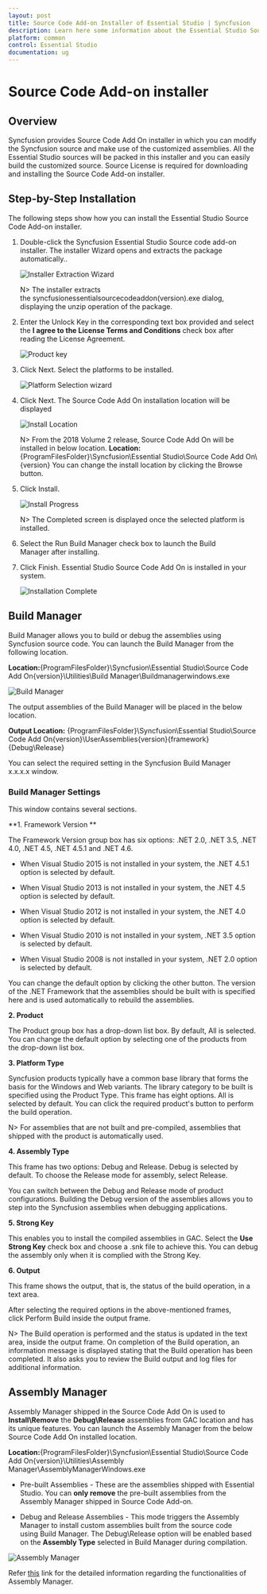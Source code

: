 ```yaml
---
layout: post
title: Source Code Add-on Installer of Essential Studio | Syncfusion
description: Learn here some information about the Essential Studio Source Code Add on installer and steps for installation.
platform: common
control: Essential Studio
documentation: ug
---
```


# Source Code Add-on installer


## Overview


Syncfusion provides Source Code Add On installer in which you can modify the Syncfusion source and make use of the customized assemblies. All the Essential Studio sources will be packed in this installer and you can easily build the customized source. Source License is required for downloading and installing the Source Code Add-on installer.

## Step-by-Step Installation

The following steps show how you can install the Essential Studio Source Code Add-on installer.

1. Double-click the Syncfusion Essential Studio Source code add-on installer. The installer Wizard opens and extracts the package automatically..
   
   ![Installer Extraction Wizard](Source-code_images/Step-by-Step-Installation_img1.png)

    N> The installer extracts the syncfusionessentialsourcecodeaddon(version).exe dialog, displaying the unzip operation of the package.
	
   



2. Enter the Unlock Key in the corresponding text box provided and select the **I agree to the License Terms and Conditions** check box after reading the License Agreement.
   
   ![Product key](Source-code_images/Step-by-Step-Installation_img2.png)
   


3. Click Next. Select the platforms to be installed.

   ![Platform Selection wizard](Source-code_images/Step-by-Step-Installation_img4.png)
   

4. Click Next. The Source Code Add On installation location will be displayed

   ![Install Location](Source-code_images/Step-by-Step-Installation_img5.png)


   N> From the 2018 Volume 2 release, Source Code Add On will be installed in below location.
      **Location:** {ProgramFilesFolder}\Syncfusion\Essential Studio\Source Code Add On\ {version}
      You can change the install location by clicking the Browse button.



5. Click Install. 

   ![Install Progress](Source-code_images/Step-by-Step-Installation_img6.png)

    N> The Completed screen is displayed once the selected platform is installed.
	



6. Select the Run Build Manager check box to launch the Build Manager after installing.

7. Click Finish. Essential Studio Source Code Add On is installed in your system.

   ![Installation Complete](Source-code_images/Step-by-Step-Installation_img7.png)
   
   
## Build Manager

Build Manager allows you to build or debug the assemblies using Syncfusion source code. You can launch the Build Manager from the following location.


**Location:**{ProgramFilesFolder}\Syncfusion\Essential Studio\Source Code Add On\{version}\Utilities\Build Manager\Buildmanagerwindows.exe

   ![Build Manager](Utilities_images/Build-Manager_img2.png)
   

The output assemblies of the Build Manager will be placed in the below location.

**Output Location:** {ProgramFilesFolder}\Syncfusion\Essential Studio\Source Code Add On\{version}\UserAssemblies\{version}\{framework}\{Debug\Release}


You can select the required setting in the Syncfusion Build Manager x.x.x.x window.

### Build Manager Settings

This window contains several sections. 

**1. Framework Version **

   The Framework Version group box has six options: .NET 2.0, .NET 3.5, .NET 4.0, .NET 4.5, .NET 4.5.1 and .NET 4.6. 
   
   * When Visual Studio 2015 is not installed in your system, the .NET 4.5.1 option is selected by default. 
   
   * When Visual Studio 2013 is not installed in your system, the .NET 4.5 option is selected by default. 
   
   * When Visual Studio 2012 is not installed in your system, the .NET 4.0 option is selected by default. 
   
   * When Visual Studio 2010 is not installed in your system, .NET 3.5 option is selected by default. 
   
   * When Visual Studio 2008 is not installed in your system, .NET 2.0 option is selected by default. 
   
   You can change the default option by clicking the other button. The version of the .NET Framework that the assemblies should be built with is specified here and is used automatically to rebuild the assemblies. 

**2. Product**

   The Product group box has a drop-down list box. By default, All is selected. You can change the default option by selecting one of the products from the drop-down list box. 

**3. Platform Type** 

   Syncfusion products typically have a common base library that forms the basis for the Windows and Web variants. The library category to be built is specified using the Product Type. This frame has eight options. All is selected by default. You can click the required product's button to perform the build operation.

   N> For assemblies that are not built and pre-compiled, assemblies that shipped with the product is automatically used.

**4. Assembly Type**

   This frame has two options: Debug and Release. Debug is selected by default. To choose the Release mode for assembly, select Release.

   You can switch between the Debug and Release mode of product configurations. Building the Debug version of the assemblies allows you to step into the Syncfusion assemblies when debugging applications. 

**5. Strong Key**

   This enables you to install the compiled assemblies in GAC. Select the **Use Strong Key** check box and choose a .snk file to achieve this. You can debug the assembly only when it is complied with the Strong Key. 

**6. Output**

   This frame shows the output, that is, the status of the build operation, in a text area. 

   After selecting the required options in the above-mentioned frames, click Perform Build inside the output frame.

N> The Build operation is performed and the status is updated in the text area, inside the output frame. On completion of the Build operation, an information message is displayed stating that the Build operation has been completed. It also asks you to review the Build output and log files for additional information.



## Assembly Manager

   Assembly Manager shipped in the Source Code Add On is used to **Install\Remove** the **Debug\Release** assemblies from GAC location and has its unique features. You can launch the Assembly Manager from the below Source Code Add On installed location.
   
   **Location:**{ProgramFilesFolder}\Syncfusion\Essential Studio\Source Code Add On\{version}\Utilities\Assembly Manager\AssemblyManagerWindows.exe 
   

   * Pre-built Assemblies - These are the assemblies shipped with Essential Studio. You can **only remove** the pre-built assemblies from the Assembly Manager shipped in Source Code Add-on.

   * Debug and Release Assemblies - This mode triggers the Assembly Manager to install custom assemblies built from the source code using Build Manager. The Debug\Release option will be enabled based on the **Assembly Type** selected in Build Manager during compilation.
   
   ![Assembly Manager](Utilities_images/Build-Manager_img3.png)

   Refer [this](https://help.syncfusion.com/common/essential-studio/utilities#assembly-manager) link for the detailed information regarding the functionalities of Assembly Manager.
   
   
 




